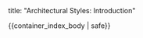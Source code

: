 <frontmatter>
title: "Architectural Styles: Introduction"
</frontmatter>

{{container_index_body | safe}}
